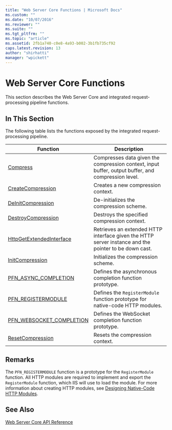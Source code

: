 ```yaml
---
title: "Web Server Core Functions | Microsoft Docs"
ms.custom: ""
ms.date: "10/07/2016"
ms.reviewer: ""
ms.suite: ""
ms.tgt_pltfrm: ""
ms.topic: "article"
ms.assetid: 2fb1a740-c0e8-4a93-b002-3b1fb735cf92
caps.latest.revision: 13
author: "shirhatti"
manager: "wpickett"
---
```

# Web Server Core Functions
This section describes the Web Server Core and integrated request-processing pipeline functions.  
  
## In This Section  
 The following table lists the functions exposed by the integrated request-processing pipeline.  
  
|Function|Description|  
|--------------|-----------------|  
|[Compress](../../web-development-reference\webdev-native-api-reference/compress-function.md)|Compresses data given the compression context, input buffer, output buffer, and compression level.|  
|[CreateCompression](../../web-development-reference\webdev-native-api-reference/createcompression-function.md)|Creates a new compression context.|  
|[DeInitCompression](../../web-development-reference\webdev-native-api-reference/deinitcompression-function.md)|De-initializes the compression scheme.|  
|[DestroyCompression](../../web-development-reference\webdev-native-api-reference/destroycompression-function.md)|Destroys the specified compression context.|  
|[HttpGetExtendedInterface](../../web-development-reference\webdev-native-api-reference/httpgetextendedinterface-function.md)|Retrieves an extended HTTP interface given the HTTP server instance and the pointer to be down cast.|  
|[InitCompression](../../web-development-reference\webdev-native-api-reference/initcompression-function.md)|Initializes the compression scheme.|  
|[PFN_ASYNC_COMPLETION](../../web-development-reference\webdev-native-api-reference/pfn-async-completion-function.md)|Defines the asynchronous completion function prototype.|  
|[PFN_REGISTERMODULE](../../web-development-reference\webdev-native-api-reference/pfn-registermodule-function.md)|Defines the `RegisterModule` function prototype for native-code HTTP modules.|  
|[PFN_WEBSOCKET_COMPLETION](../../web-development-reference\webdev-native-api-reference/pfn-websocket-completion-funtion.md)|Defines the WebSocket completion function prototype.|  
|[ResetCompression](../../web-development-reference\webdev-native-api-reference/resetcompression-function.md)|Resets the compression context.|  
  
## Remarks  
 The `PFN_REGISTERMODULE` function is a prototype for the `RegisterModule` function. All HTTP modules are required to implement and export the `RegisterModule` function, which IIS will use to load the module. For more information about creating HTTP modules, see [Designing Native-Code HTTP Modules](../../web-development-reference\native-code-development-overview\designing-native-code-http-modules.md).  
  
## See Also  
 [Web Server Core API Reference](../../web-development-reference\webdev-native-api-reference/web-server-core-api-reference.md)